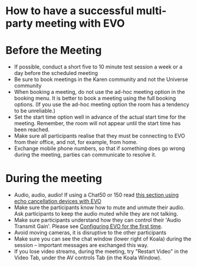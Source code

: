 # How to have a successful multi-party meeting with EVO

# Before the Meeting

- If possible, conduct a short five to 10 minute test session a week or a day before the scheduled meeting
- Be sure to book meetings in the Karen community and not the Universe community
- When booking a meeting, do not use the ad-hoc meeting option in the booking menu.  It is better to book a meeting using the full booking options.  (If you use the ad-hoc meeting option the room has a tendency to be unreliable.)
- Set the start time option well in advance of the actual start time for the meeting.  Remember, the room will not appear until the start time has been reached.
- Make sure all participants realise that they must be connecting to EVO from their office, and not, for example, from home.
- Exchange mobile phone numbers, so that if something does go wrong during the meeting, parties can communicate to resolve it.

# During the meeting

- Audio, audio, audio! If using a Chat50 or 150 read [this section using echo cancellation devices with EVO](known-issues-with-evo.md)
- Make sure the participants know how to mute and unmute their audio.  Ask participants to keep the audio muted while they are not talking.
- Make sure participants understand how they can control their 'Audio Transmit Gain'.  Please see [Configuring EVO for the first time](/wiki/spaces/BeSTGRID/pages/3818228555).
- Avoid moving cameras, it is disruptive to the other participants
- Make sure you can see the chat window (lower right of Koala) during the session – important messages are exchanged this way.
- If you lose video streams, during the meeting, try "Restart Video" in the Video Tab, under the AV controls Tab (in the Koala Window).
